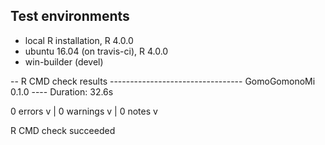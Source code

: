 ## Test environments
* local R installation, R 4.0.0
* ubuntu 16.04 (on travis-ci), R 4.0.0
* win-builder (devel)

-- R CMD check results --------------------------------- GomoGomonoMi 0.1.0 ----
Duration: 32.6s

0 errors v | 0 warnings v | 0 notes v

R CMD check succeeded
